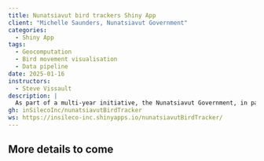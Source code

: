 ```yaml
---
title: Nunatsiavut bird trackers Shiny App
client: "Michelle Saunders, Nunatsiavut Government"
categories: 
  - Shiny App
tags: 
  - Geocomputation
  - Bird movement visualisation
  - Data pipeline
date: 2025-01-16
instructors:
  - Steve Vissault
description: | 
  As part of a multi-year initiative, the Nunatsiavut Government, in partnership with Environment and Climate Change Canada and SeaDuck Joint Venture, has been tracking marine birds to better understand their origin, key habitats, and the threats these birds face on their way to and from Labrador Inuit lands and waters. These projects have been developed in response to community concerns and priorities around wild food and bird populations. We developed an Shiny app to provide an intuitive user interface to visualize these data. Additionally, we created a data pipeline to ensure the app's data remains up-to-date, enabling seamless tracking and management of bird observations.
gh: inSilecoInc/nunatsiavutBirdTracker
ws: https://insileco-inc.shinyapps.io/nunatsiavutBirdTracker/
---
```


## More details to come

